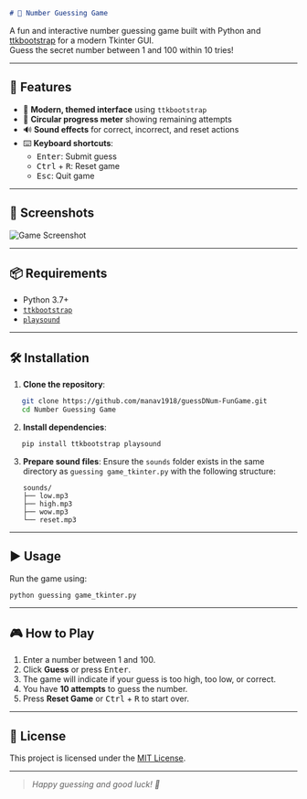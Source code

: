 
````markdown
# 🎯 Number Guessing Game
````
A fun and interactive number guessing game built with Python and [ttkbootstrap](https://ttkbootstrap.readthedocs.io/) for a modern Tkinter GUI.  
Guess the secret number between 1 and 100 within 10 tries!

---

## 🚀 Features

- 🎨 **Modern, themed interface** using `ttkbootstrap`
- 🔄 **Circular progress meter** showing remaining attempts
- 🔊 **Sound effects** for correct, incorrect, and reset actions
- ⌨️ **Keyboard shortcuts**:
  - <kbd>Enter</kbd>: Submit guess
  - <kbd>Ctrl</kbd> + <kbd>R</kbd>: Reset game
  - <kbd>Esc</kbd>: Quit game

---

## 📸 Screenshots

![Game Screenshot](https://github.com/user-attachments/assets/d5a9575a-4b38-40ff-926f-71398d17ebba)

---

## 📦 Requirements

- Python 3.7+
- [`ttkbootstrap`](https://pypi.org/project/ttkbootstrap/)
- [`playsound`](https://pypi.org/project/playsound/)

---

## 🛠 Installation

1. **Clone the repository**:

````bash
   git clone https://github.com/manav1918/guessDNum-FunGame.git
   cd Number Guessing Game
````

2. **Install dependencies**:

````bash
   pip install ttkbootstrap playsound
````

3. **Prepare sound files**:
   Ensure the `sounds` folder exists in the same directory as `guessing game_tkinter.py` with the following structure:

   ```
   sounds/
   ├── low.mp3
   ├── high.mp3
   ├── wow.mp3
   └── reset.mp3
   ```

---

## ▶️ Usage

Run the game using:

```bash
python guessing game_tkinter.py
```

---

## 🎮 How to Play

1. Enter a number between 1 and 100.
2. Click **Guess** or press <kbd>Enter</kbd>.
3. The game will indicate if your guess is too high, too low, or correct.
4. You have **10 attempts** to guess the number.
5. Press **Reset Game** or <kbd>Ctrl</kbd> + <kbd>R</kbd> to start over.

---

## 📄 License

This project is licensed under the [MIT License](LICENSE).

---

> *Happy guessing and good luck! 🎉*

```
